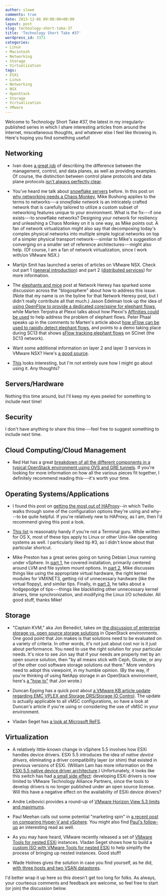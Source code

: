 ```yaml
---
author: slowe
comments: true
date: 2013-12-06 09:00:00+00:00
layout: post
slug: technology-short-take-37
title: 'Technology Short Take #37'
wordpress_id: 3371
categories:
- Linux
- Macintosh
- Networking
- Storage
- Virtualization
tags:
- ESXi
- Linux
- Networking
- NSX
- OpenStack
- Storage
- Virtualization
- VMware
---
```


Welcome to Technology Short Take #37, the latest in my irregularly-published series in which I share interesting articles from around the Internet, miscellaneous thoughts, and whatever else I feel like throwing in. Here's hoping you find something useful!

## Networking

* Ivan does [a great job](http://blog.ipspace.net/2013/08/management-control-and-data-planes-in.html) of describing the difference between the management, control, and data planes, as well as providing examples. Of course, the distinction between control plane protocols and data plane protocols [isn't always perfectly clear](http://blog.ipspace.net/2013/10/what-exactly-is-control-plane.html).

* You've heard me talk about [snowflake servers](http://martinfowler.com/bliki/SnowflakeServer.html) before. In this post on [why networking needs a Chaos Monkey](http://www.plexxi.com/2013/10/designing-resilience-case-network-chaos-monkey/), Mike Bushong applies to the terms to networks---a _snowflake network_ is an intricately crafted network that is carefully tailored to utilize a custom subset of networking features unique to your environment. What is the fix---if one exists---to snowflake networks? Designing your network for resiliency and unleashing a Chaos Monkey on it is one way, as Mike points out. A fan of network virtualization might also say that decomposing today's complex physical networks into multiple simple logical networks on top of a simpler physical transport network---similar to Mike's suggestion of converging on a smaller set of reference architectures---might also help. (Of course, I am a fan of network virtualization, since I work with/on VMware NSX.)

* Martijn Smit has launched a series of articles on VMware NSX. Check out part 1 ([general introduction](http://lostdomain.org/2013/10/20/vmware-nsx-general/)) and part 2 ([distributed services](http://lostdomain.org/2013/11/03/vmware-nsx-distributed-services/)) for more information.

* The [elephants and mice](http://networkheresy.com/2013/11/01/of-mice-and-elephants/) post at Network Heresy has sparked some discussion across the "blogosphere" about how to address this issue. (Note that my name is on the byline for that Network Heresy post, but I didn't really contribute all that much.) Jason Edelman took up the idea of [using OpenFlow to provide a dedicated core/spine for elephant flows](http://www.jedelman.com/1/post/2013/11/a-dedicated-data-center-corespine-for-your-special-elephants.html), while Marten Terpstra at Plexxi talks about how Plexxi's [Affinities could be used](http://www.plexxi.com/2013/11/elephants-need-affinities/#sthash.35qrqBIn.dpbs) to help address the problem of elephant flows. Peter Phaal speaks up in the comments to Marten's article about [how sFlow can be used to rapidly detect elephant flows](http://blog.sflow.com/2013/01/rapidly-detecting-large-flows-sflow-vs.html), and points to a demo taking place during SC13 that shows [sFlow tracking elephant flows](http://blog.sflow.com/2013/11/sc13-large-flow-demo.html) on SCinet (the SC13 network).

* Want some additional information on layer 2 and layer 3 services in VMware NSX? Here's [a good source](http://blog.ipspace.net/2013/11/layer-2-and-layer-3-switching-in-vmware.html).

* [This](https://github.com/johann8384/puppet-routing/) looks interesting, but I'm not entirely sure how I might go about using it. Any thoughts?

## Servers/Hardware

Nothing this time around, but I'll keep my eyes peeled for something to include next time!

## Security

I don't have anything to share this time---feel free to suggest something to include next time.

## Cloud Computing/Cloud Management

* Red Hat has a great [breakdown of all the different components in a typical OpenStack environment using OVS and GRE tunnels](http://openstack.redhat.com/Networking_in_too_much_detail). If you're looking for more information on how all the various pieces fit together, I definitely recommend reading this---it's worth your time.

## Operating Systems/Applications

* I found this post on [getting the most out of HAProxy](https://www.twilio.com/engineering/2013/10/16/haproxy)--in which Twilio walks through some of the configuration options they're using and why---to be quite helpful. If you're relatively new to HAProxy, as I am, then I'd recommend giving this post a look.

* [This list](http://www.maclife.com/article/columns/terminal_101_5_timesaving_tips_and_tricks) is reasonably handy if you're not a Terminal guru. While written for OS X, most of these tips apply to Linux or other Unix-like operating systems as well. I particularly liked tip #3, as I didn't know about that particular shortcut.

* Mike Preston has a great series going on tuning Debian Linux running under vSphere. In [part 1](http://blog.mwpreston.net/2013/08/06/tuning-linux-debian-in-a-vsphere-vm-part-1-installation/), he covered installation, primarily centered around LVM and file system mount options. In [part 2](http://blog.mwpreston.net/2013/08/09/tuning-linux-debian-in-a-vsphere-vm-part-2-virtual-hardware/), Mike discusses things like using the appropriate virtual hardware, the right kernel modules for VMXNET3, getting rid of unnecessary hardware (like the virtual floppy), and similar tips. Finally, in [part 3](http://blog.mwpreston.net/2013/09/16/tuning-linux-debian-in-a-vsphere-vm-part-3-usrbinrandom/), he talks about a hodgepodge of tips---things like blacklisting other unnecessary kernel drivers, time synchronization, and modifying the Linux I/O scheduler. All good stuff, thanks Mike!

## Storage

* "Captain KVM," aka Jon Benedict, takes on [the discussion of enterprise storage vs. open source storage solutions](http://captainkvm.com/2013/10/openstack-netapp-not-such-an-odd-couple/) in OpenStack environments. One good point that Jon makes is that solutions need to be evaluated on a variety of criteria. In other words, it's not just about cost nor is it just about performance. You need to use the right solution for your particular needs. It's nice to see Jon say that if your needs are properly met by an open source solution, then "by all means stick with Ceph, Gluster, or any of the other cool software storage solutions out there." More vendors need to adopt this viewpoint, in my humble opinion. (By the way, if you're thinking of using NetApp storage in an OpenStack environment, here's [a "how to"](http://captainkvm.com/2013/10/using-netapp-cinder-drivers-with-openstack/) that Jon wrote.)

* Duncan Epping has a quick post about [a VMware KB article update regarding EMC VPLEX and Storage DRS/Storage IO Control](http://www.yellow-bricks.com/2013/11/01/emc-vplex-storage-drs-storage-io-control/). The update is actually applicable to all vMSC configurations, so have a look at Duncan's article if you're using or considering the use of vMSC in your environment.

* Vladan Seget has [a look at Microsoft ReFS](http://www.vladan.fr/microsoft-refs-first-look/).

## Virtualization

* A relatively little-known change in vSphere 5.5 involves how ESXi handles device drivers. ESXi 5.5 introduces the idea of _native device drivers_, eliminating a driver compatibility layer (or shim) that existed in previous versions of ESXi. (William Lam has more information on the [ESXi 5.5 native device driver architecture](http://www.virtuallyghetto.com/2013/10/esxi-55-introduces-new-native-device.html).) Unfortunately, it looks like this switch has had [a small side effect](http://www.v-front.de/2013/10/the-good-and-bad-of-new-native-driver.html): developing ESXi drivers is now limited to VMware Technology Alliance Partners, since the tools to develop drivers is no longer published under an open source license. Will this have a negative effect on the availability of ESXi device drivers?

* Andre Leibovici provides a round-up of [VMware Horizon View 5.3 limits and maximums](http://myvirtualcloud.net/?p=5518).

* Paul Meehan calls out some potential "marketing spin" in [a recent post on comparing Hyper-V and vSphere](http://www.virtualizationsoftware.com/vsphere-hyper-v-phoney-war/). You might also find [Paul's follow-up](http://www.virtualizationsoftware.com/the-phony-war-continuesshooting-blanks/) an interesting read as well.

* As you may have heard, VMware recently released a set of [VMware Tools for nested ESXi](http://www.virtuallyghetto.com/2013/11/w00t-vmware-tools-for-nested-esxi.html) instances. Vladan Seget shows how to build a [custom ISO with VMware Tools for nested ESXi](http://www.vladan.fr/how-to-build-a-custom-iso-with-vmware-tools-for-nested-esxi/) to help simplify the process of bringing up nested instances. Good stuff!

* Wade Holmes gives the solution in case you find yourself, as he did, [with three hosts and two VSAN datastores](https://vwade.wordpress.com/2013/10/31/three-hosts-two-vsan-datastores/).

I'd better wrap it up here so this doesn't get too long for folks. As always, your courteous comments and feedback are welcome, so feel free to start (or join) the discussion below.
